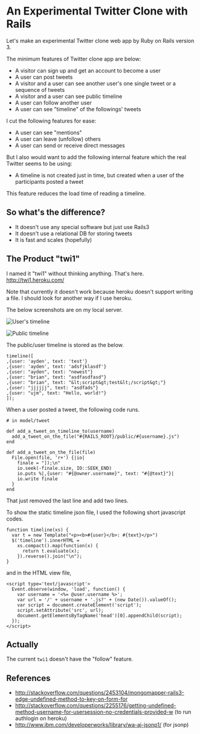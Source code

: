 # An Experimental Twitter Clone with Rails

Let's make an experimental Twitter clone web app by Ruby on Rails version 3.

The minimum features of Twitter clone app are below:

* A visitor can sign up and get an account to become a user
* A user can post tweets
* A visitor and a user can see another user's one single tweet or a sequence of tweets
* A visitor and a user can see public timeline
* A user can follow another user
* A user can see "timeline" of the followings' tweets

I cut the following features for ease:

* A user can see "mentions"
* A user can leave (unfollow) others
* A user can send or receive direct messages

But I also would want to add the following internal feature which the real Twitter seems to be using:

* A timeline is not created just in time, but created when a user of the participants posted a tweet

This feature reduces the load time of reading a timeline.

## So what's the difference?

* It doesn't use any special software but just use Rails3
* It doesn't use a relational DB for storing tweets
* It is fast and scales (hopefully)

## The Product "twi1"

I named it "twi1" without thinking anything. That's here. <http://twi1.heroku.com/>

Note that currently it doesn't work because heroku doesn't support writing a file. I should look for another way if I use heroku.

The below screenshots are on my local server.

![User's timeline](http://gyazo.com/481d6caa9e0ce814d93acc76941eadc9.png)

![Public timeline](http://gyazo.com/6b1ace898ac7dac063339f06785b488d.png)

The public/user timeline is stored as the below.

    timeline([
    ,{user: 'ayden', text: 'test'}
    ,{user: 'ayden', text: 'adsfjklasdf'}
    ,{user: "ayden", text: "newest"}
    ,{user: "brian", text: "asdfasdfasd"}
    ,{user: "brian", text: "&lt;script&gt;test&lt;/script&gt;"}
    ,{user: "jjjjjj", text: "asdfads"}
    ,{user: "ujm", text: "Hello, world!"}
    ]);

When a user posted a tweet, the following code runs.

    # in model/tweet

    def add_a_tweet_on_timeline_to(username)
      add_a_tweet_on_the_file("#{RAILS_ROOT}/public/#{username}.js")
    end

    def add_a_tweet_on_the_file(file)
      File.open(file, 'r+') {|io|
        finale = "]);\n"
        io.seek(-finale.size, IO::SEEK_END)
        io.puts %|,{user: "#{@owner.username}", text: "#{@text}"}|
        io.write finale
      }
    end

That just removed the last line and add two lines.

To show the static timeline json file, I used the following short javascript codes.

    function timeline(xs) {
      var t = new Template("<p><b>#{user}</b>: #{text}</p>")
      $('timeline').innerHTML =
        xs.compact().map(function(x) {
          return t.evaluate(x);
        }).reverse().join("\n");
    }

and in the HTML view file,

    <script type='text/javascript'>
      Event.observe(window, 'load', function() {
        var username = '<%= @user.username %>';
        var url = '/' + username + '.js?' + (new Date()).valueOf();
        var script = document.createElement('script');
        script.setAttribute('src', url);
        document.getElementsByTagName('head')[0].appendChild(script); 
      });
    </script>

## Actually

The current `twi1` doesn't have the "follow" feature.

## References

* <http://stackoverflow.com/questions/2453104/mongomapper-rails3-edge-undefined-method-to-key-on-form-for>
* <http://stackoverflow.com/questions/2255176/getting-undefined-method-username-for-usersession-no-credentials-provided-w> (to run authlogin on heroku)
* <http://www.ibm.com/developerworks/library/wa-aj-jsonp1/> (for jsonp)
